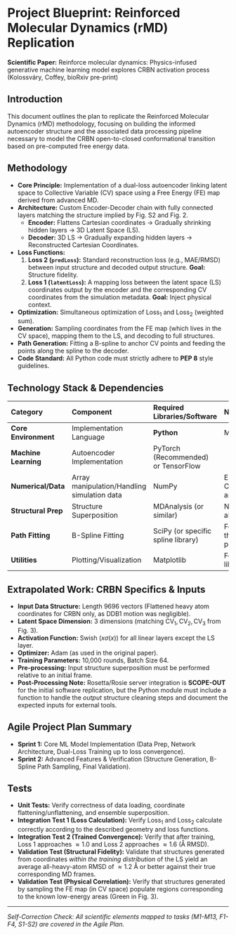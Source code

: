 # Project Blueprint: Reinforced Molecular Dynamics (rMD) Replication

**Scientific Paper:** Reinforce molecular dynamics: Physics-infused generative machine learning model explores CRBN activation process (Kolossváry, Coffey, bioRxiv pre-print)

## Introduction

This document outlines the plan to replicate the Reinforced Molecular Dynamics (rMD) methodology, focusing on building the informed autoencoder structure and the associated data processing pipeline necessary to model the CRBN open-to-closed conformational transition based on pre-computed free energy data.

## Methodology

*   **Core Principle:** Implementation of a dual-loss autoencoder linking latent space to Collective Variable (CV) space using a Free Energy (FE) map derived from advanced MD.
*   **Architecture:** Custom Encoder-Decoder chain with fully connected layers matching the structure implied by Fig. S2 and Fig. 2.
    *   **Encoder:** Flattens Cartesian coordinates -> Gradually shrinking hidden layers -> 3D Latent Space (LS).
    *   **Decoder:** 3D LS -> Gradually expanding hidden layers -> Reconstructed Cartesian Coordinates.
*   **Loss Functions:**
    1.  **Loss 2 (`predLoss`):** Standard reconstruction loss (e.g., MAE/RMSD) between input structure and decoded output structure. **Goal:** Structure fidelity.
    2.  **Loss 1 (`latentLoss`):** A mapping loss between the latent space (LS) coordinates output by the encoder and the corresponding CV coordinates from the simulation metadata. **Goal:** Inject physical context.
*   **Optimization:** Simultaneous optimization of $\text{Loss}_1$ and $\text{Loss}_2$ (weighted sum).
*   **Generation:** Sampling coordinates from the FE map (which lives in the CV space), mapping them to the LS, and decoding to full structures.
*   **Path Generation:** Fitting a B-spline to anchor CV points and feeding the points along the spline to the decoder.
*   **Code Standard:** All Python code must strictly adhere to **PEP 8** style guidelines.

## Technology Stack & Dependencies

| Category | Component | Required Libraries/Software | Notes |
| :--- | :--- | :--- | :--- |
| **Core Environment** | Implementation Language | **Python** | Must adhere to PEP 8. |
| **Machine Learning**| Autoencoder Implementation | PyTorch (Recommended) or TensorFlow | |
| **Numerical/Data** | Array manipulation/Handling simulation data | NumPy | Essential for handling Cartesian coordinates and vector operations. |
| **Structural Prep** | Structure Superposition | MDAnalysis (or similar) | Needed for frame alignment/superposition. |
| **Path Fitting** | B-Spline Fitting | SciPy (or specific spline library) | For fitting the path through anchor CV points. |
| **Utilities** | Plotting/Visualization | Matplotlib | For replicating figures like Fig 2, 3, and 4. |

## Extrapolated Work: CRBN Specifics & Inputs

*   **Input Data Structure:** Length 9696 vectors (Flattened heavy atom coordinates for CRBN only, as DDB1 motion was negligible).
*   **Latent Space Dimension:** 3 dimensions (matching $\text{CV}_1, \text{CV}_2, \text{CV}_3$ from Fig. 3).
*   **Activation Function:** Swish ($x\sigma(x)$) for all linear layers except the LS layer.
*   **Optimizer:** Adam (as used in the original paper).
*   **Training Parameters:** 10,000 rounds, Batch Size 64.
*   **Pre-processing:** Input structure superposition must be performed relative to an initial frame.
*   **Post-Processing Note:** Rosetta/Rosie server integration is **SCOPE-OUT** for the initial software replication, but the Python module must include a function to handle the *output* structure cleaning steps and document the expected inputs for external tools.

## Agile Project Plan Summary

*   **Sprint 1:** Core ML Model Implementation (Data Prep, Network Architecture, Dual-Loss Training up to loss convergence).
*   **Sprint 2:** Advanced Features & Verification (Structure Generation, B-Spline Path Sampling, Final Validation).

## Tests

*   **Unit Tests:** Verify correctness of data loading, coordinate flattening/unflattening, and ensemble superposition.
*   **Integration Test 1 (Loss Calculation):** Verify $\text{Loss}_1$ and $\text{Loss}_2$ calculate correctly according to the described geometry and loss functions.
*   **Integration Test 2 (Trained Convergence):** Verify that after training, Loss 1 approaches $\approx 1.0$ and Loss 2 approaches $\approx 1.6$ (Å RMSD).
*   **Validation Test (Structural Fidelity):** Validate that structures generated from coordinates *within the training distribution* of the LS yield an average all-heavy-atom RMSD of $\approx 1.2\text{ Å}$ or better against their true corresponding MD frames.
*   **Validation Test (Physical Correlation):** Verify that structures generated by sampling the FE map (in CV space) populate regions corresponding to the known low-energy areas (Green in Fig. 3).

---

*Self-Correction Check: All scientific elements mapped to tasks (M1-M13, F1-F4, S1-S2) are covered in the Agile Plan.*